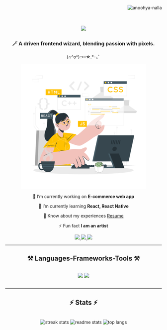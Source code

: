 <p align="right"> <img src="https://komarev.com/ghpvc/?username=anoohya-nalla&label=Profile%20views&color=0e75b6&style=flat" alt="anoohya-nalla" /> </p>

<h1 align="center">
    <img src="https://readme-typing-svg.herokuapp.com/?font=Righteous&size=35&center=true&vCenter=true&width=500&height=70&duration=4000&lines=Hi+There!+👋;+I'm+Anoohya+Nalla!;" />
</h1>

<h3 align="center">🪄 A driven frontend wizard, blending passion with pixels.</h3>
<p align="center">(∩^o^)⊃━☆.*･｡ﾟ</p>

<div align="center">
<img alt="Coding" width="400" src="./assets/Profile.svg">
</div>

<div align="center">

🔭 I’m currently working on **E-commerce web app**

🌱 I’m currently learning **React, React Native**

📄 Know about my experiences [Resume](https://drive.google.com/file/d/1JzSA5_IdKe0izMI-vFF-OC6G3U5dSa-f/view?usp=sharing)

⚡ Fun fact **I am an artist**

<div align="center"> 
  <a href="mailto:n.anoohya@gmail.com">
    <img src="https://img.shields.io/badge/Gmail-333333?style=for-the-badge&logo=gmail&logoColor=red" />
  </a>
  <a href="https://www.linkedin.com/in/anoohya-nalla/" target="_blank">
    <img src="https://img.shields.io/badge/LinkedIn-0077B5?style=for-the-badge&logo=linkedin&logoColor=white" target="_blank" />
  </a>
  <!--add portfolio -->
  <a href="https://anoohya-nalla.netlify.app/" target="_blank">
     <img src="https://img.shields.io/badge/Portfolio-FF5722?style=for-the-badge&logo=todoist&logoColor=white" target="_blank" /> 
  </a>
</div>

 <hr/>
 
<h2 align="center">⚒️ Languages-Frameworks-Tools ⚒️</h2>
<br/>
<!-- add languages -->
<div align="center">
    <img src="https://skillicons.dev/icons?i=html,css,js,react,nextjs,mui,typescript,java,python,bootstrap,tailwind" />
    <img src="https://skillicons.dev/icons?i=nodejs,express,firebase,mysql,mongodb,androidstudio,vscode,git,github,figma" /><br>
</div>

<br/>
<hr/>

<h2 align="center">⚡ Stats ⚡</h2>
<br>
<div align=center>

<img width=390 src="https://github-readme-streak-stats.herokuapp.com/?user=anoohya-nalla&count_private=true&theme=react&border_radius=10" alt="streak stats"/>

<img width=390 src="https://github-readme-stats.vercel.app/api?username=anoohya-nalla&count_private=true&show_icons=true&theme=react&rank_icon=github&border_radius=10" alt="readme stats" />

<img width=325 src="https://github-readme-stats.vercel.app/api/top-langs?username=anoohya-nalla&hide=HTML&langs_count=8&layout=compact&theme=react&border_radius=10&size_weight=0.5&count_weight=0.5&exclude_repo=github-readme-stats" alt="top langs" />

</div>

<br/><br/>
